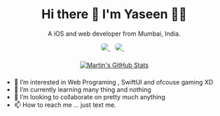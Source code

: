 <h1 align='center'>
  Hi there 👋 I'm Yaseen 👨‍💻
</h1>

<p align='center'>
  A iOS and web developer from Mumbai, India.
</p>

<p align='center'>  
  <a href="https://www.linkedin.com/in/yaseen-mallick-63063b191/">
    <img style="border-radius: 5px" src="https://img.shields.io/badge/linkedin-%230077B5.svg?&style=for-the-badge&logo=linkedin&logoColor=white" />
  </a>&nbsp;&nbsp;
  <a href="https://www.instagram.com/yaseenmallick25/">
    <img style="border-radius: 5px" src="https://img.shields.io/badge/instagram-%23E4405F.svg?&style=for-the-badge&logo=instagram&logoColor=white" />        
  </a>&nbsp;&nbsp;
</p>

<p align='center'>
  <a href="https://github.com/YaseenMallick25?tab=repositories">
    <img align="center" style="margin:0.5rem" src="https://github-readme-stats.vercel.app/api?username=yaseenmallick25&show_icons=true&line_height=27&count_private=true&title_color=ffffff&text_color=c9cacc&icon_color=4AB097&bg_color=1A2B34" alt="Martin's GitHub Stats" />
  </a>
</p>


- 👀 I’m interested in Web Programing , SwiftUI and ofcouse gaming XD
- 🌱 I’m currently learning many thing and nothing
- 💞️ I’m looking to collaborate on pretty much anything
- 📫 How to reach me ... just text me.
<!---
YaseenMallick25/YaseenMallick25 is a ✨ special ✨ repository because its `README.md` (this file) appears on your GitHub profile.
You can click the Preview link to take a look at your changes.
--->


